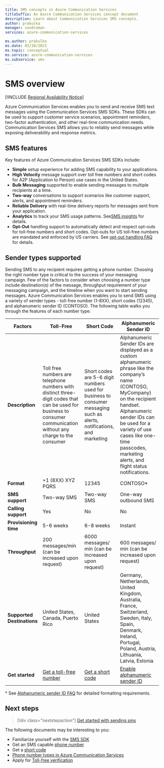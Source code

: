 ```yaml
---
title: SMS concepts in Azure Communication Services
titleSuffix: An Azure Communication Services concept document
description: Learn about Communication Services SMS concepts.
author: prakulka
manager: sundraman
services: azure-communication-services

ms.author: prakulka
ms.date: 03/20/2023
ms.topic: conceptual
ms.service: azure-communication-services
ms.subservice: sms
---
```


# SMS overview

[!INCLUDE [Regional Availability Notice](../../includes/regional-availability-include.md)]

Azure Communication Services enables you to send and receive SMS text messages using the Communication Services SMS SDKs. These SDKs can be used to support customer service scenarios, appointment reminders, two-factor authentication, and other real-time communication needs. Communication Services SMS allows you to reliably send messages while exposing deliverability and response metrics.

## SMS features

Key features of Azure Communication Services SMS SDKs include:

-  **Simple** setup experience for adding SMS capability to your applications.
- **High Velocity** message support over toll free numbers and short codes for A2P (Application to Person) use cases in the United States.
- **Bulk Messaging** supported to enable sending messages to multiple recipients at a time.
- **Two-way** conversations to support scenarios like customer support, alerts, and appointment reminders.
- **Reliable Delivery** with real-time delivery reports for messages sent from your application.
- **Analytics** to track your SMS usage patterns. See[SMS insights](../../concepts/analytics/insights/sms-insights.md) for details.
- **Opt-Out** handling support to automatically detect and respect opt-outs for toll-free numbers and short codes. Opt-outs for US toll-free numbers are mandated and enforced by US carriers. See [opt-out handling FAQ](./sms-faq.md#opt-out-handling) for details.

## Sender types supported

Sending SMS to any recipient requires getting a phone number. Choosing the right number type is critical to the success of your messaging campaign. Few of the factors to consider when choosing a number type include destination(s) of the message, throughput requirement of your messaging campaign, and the timeline when you want to start sending messages. Azure Communication Services enables you to send SMS using a variety of sender types - toll-free number (1-8XX), short codes (12345), and alphanumeric sender ID (CONTOSO). The following table walks you through the features of each number type:

|Factors              | Toll-Free| Short Code | Alphanumeric Sender ID|
|---------------------|----------|------------|-----------------------|
|**Description**|Toll free numbers are telephone numbers with distinct three-digit codes that can be used for business to consumer communication without any charge to the consumer| Short codes are 5-6 digit numbers used for business to consumer messaging such as alerts, notifications, and marketing | Alphanumeric Sender IDs are displayed as a custom alphanumeric phrase like the company’s name (CONTOSO, MyCompany) on the recipient handset. Alphanumeric sender IDs can be used for a variety of use cases like one-time passcodes, marketing alerts, and flight status notifications.    |
|**Format**|+1 (8XX) XYZ PQRS| 12345  | CONTOSO*       |
|**SMS support**|Two-way SMS| Two-way SMS  | One-way outbound SMS  |
|**Calling support**|Yes| No | No |
|**Provisioning time**| 5-6 weeks| 6-8 weeks  | Instant               |
|**Throughput**       | 200 messages/min (can be increased upon request)| 6000 messages/ min (can be increased upon request) | 600 messages/ min (can be increased upon request)|
|**Supported Destinations**| United States, Canada, Puerto Rico| United States   |  Germany, Netherlands, United Kingdom, Australia, France, Switzerland, Sweden, Italy, Spain, Denmark, Ireland, Portugal, Poland, Austria, Lithuania, Latvia, Estonia |
|**Get started**|[Get a toll-free number](../../quickstarts/telephony/get-phone-number.md)|[Get a short code](../../quickstarts/sms/apply-for-short-code.md) | [Enable alphanumeric sender ID](../../quickstarts/sms/enable-alphanumeric-senderID.md) |

\* See [Alphanumeric sender ID FAQ](./sms-faq.md#alphanumeric-sender-id) for detailed formatting requirements.

## Next steps

> [!div class="nextstepaction"]
> [Get started with sending sms](../../quickstarts/sms/send.md)

The following documents may be interesting to you:

- Familiarize yourself with the [SMS SDK](../sms/sdk-features.md)
- Get an SMS capable [phone number](../../quickstarts/telephony/get-phone-number.md)
- Get a [short code](../../quickstarts/sms/apply-for-short-code.md)
- [Phone number types in Azure Communication Services](../telephony/plan-solution.md)
- Apply for [Toll-free verification](./sms-faq.md#toll-free-verification)
